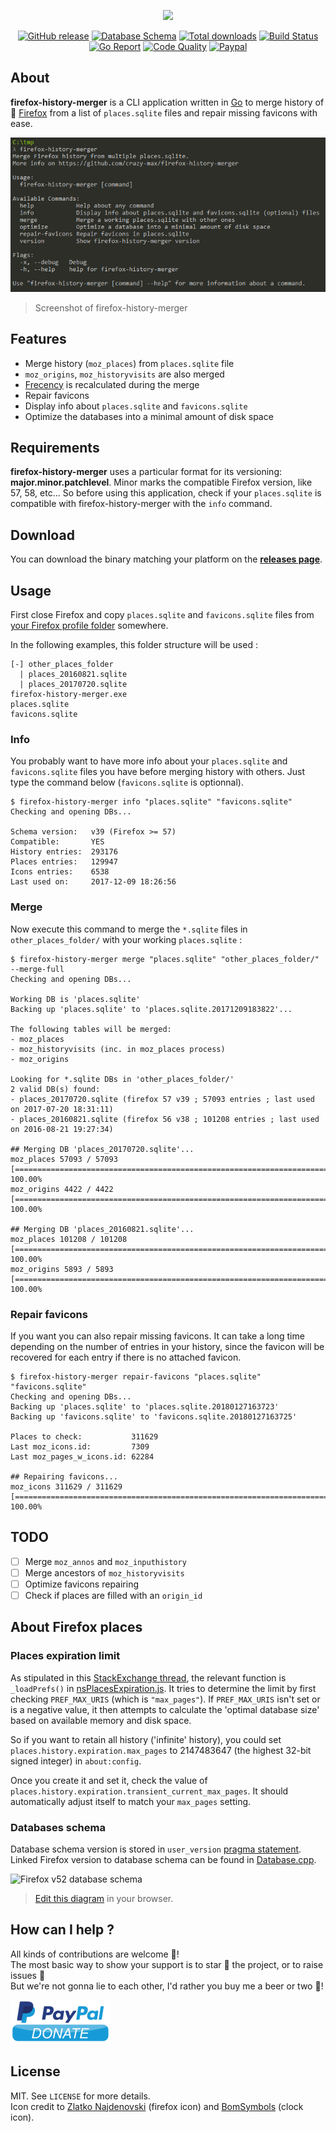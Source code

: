 <p align="center"><a href="https://github.com/crazy-max/firefox-history-merger" target="_blank"><img width="100"src="https://raw.githubusercontent.com/crazy-max/firefox-history-merger/master/.res/firefox-history-merger.png"></a></p>

<p align="center">
  <a href="https://github.com/crazy-max/firefox-history-merger/releases/latest"><img src="https://img.shields.io/github/release/crazy-max/firefox-history-merger.svg?style=flat-square" alt="GitHub release"></a>
  <a href="#databases-schema"><img src="https://img.shields.io/badge/firefox-64%20--%20v52-ea7015.svg?style=flat-square" alt="Database Schema"></a>
  <a href="https://github.com/crazy-max/firefox-history-merger/releases/latest"><img src="https://img.shields.io/github/downloads/crazy-max/firefox-history-merger/total.svg?style=flat-square" alt="Total downloads"></a>
  <a href="https://travis-ci.com/crazy-max/firefox-history-merger"><img src="https://img.shields.io/travis/com/crazy-max/firefox-history-merger/master.svg?style=flat-square" alt="Build Status"></a>
  <a href="https://goreportcard.com/report/github.com/crazy-max/firefox-history-merger"><img src="https://goreportcard.com/badge/github.com/crazy-max/firefox-history-merger?style=flat-square" alt="Go Report"></a>
  <a href="https://www.codacy.com/app/crazy-max/firefox-history-merger"><img src="https://img.shields.io/codacy/grade/85a6dc4ddaf14aeba2c4f1876126d785.svg?style=flat-square" alt="Code Quality"></a>
  <a href="https://www.paypal.com/cgi-bin/webscr?cmd=_s-xclick&hosted_button_id=ZMSMB3MERGPE8"><img src="https://img.shields.io/badge/donate-paypal-7057ff.svg?style=flat-square" alt="Paypal"></a>
</p>

## About

**firefox-history-merger** is a CLI application written in [Go](https://golang.org/) to merge history of 🦊 [Firefox](https://www.mozilla.org/en-US/firefox/) from a list of `places.sqlite` files and repair missing favicons with ease.

![](.res/screenshot.png)
> Screenshot of firefox-history-merger

## Features

* Merge history (`moz_places`) from `places.sqlite` file
* `moz_origins`, `moz_historyvisits` are also merged
* [Frecency](https://developer.mozilla.org/en-US/docs/Mozilla/Tech/Places/Frecency_algorithm) is recalculated during the merge
* Repair favicons
* Display info about `places.sqlite` and `favicons.sqlite`
* Optimize the databases into a minimal amount of disk space

## Requirements

**firefox-history-merger** uses a particular format for its versioning: **major.minor.patchlevel**. Minor marks the compatible Firefox version, like 57, 58, etc... So before using this application, check if your `places.sqlite` is compatible with firefox-history-merger with the `info` command.

## Download

You can download the binary matching your platform on the [**releases page**](https://github.com/crazy-max/firefox-history-merger/releases/latest).

## Usage

First close Firefox and copy `places.sqlite` and `favicons.sqlite` files from [your Firefox profile folder](https://support.mozilla.org/en-US/kb/profiles-where-firefox-stores-user-data) somewhere.

In the following examples, this folder structure will be used :

```
[-] other_places_folder
  | places_20160821.sqlite
  | places_20170720.sqlite
firefox-history-merger.exe
places.sqlite
favicons.sqlite
```

### Info

You probably want to have more info about your `places.sqlite` and `favicons.sqlite` files you have before merging history with others. Just type the command below (`favicons.sqlite` is optionnal).

```
$ firefox-history-merger info "places.sqlite" "favicons.sqlite"
Checking and opening DBs...

Schema version:   v39 (Firefox >= 57)
Compatible:       YES
History entries:  293176
Places entries:   129947
Icons entries:    6538
Last used on:     2017-12-09 18:26:56
```

### Merge

Now execute this command to merge the `*.sqlite` files in `other_places_folder/` with your working `places.sqlite` :

```
$ firefox-history-merger merge "places.sqlite" "other_places_folder/" --merge-full
Checking and opening DBs...

Working DB is 'places.sqlite'
Backing up 'places.sqlite' to 'places.sqlite.20171209183822'...

The following tables will be merged:
- moz_places
- moz_historyvisits (inc. in moz_places process)
- moz_origins

Looking for *.sqlite DBs in 'other_places_folder/'
2 valid DB(s) found:
- places_20170720.sqlite (firefox 57 v39 ; 57093 entries ; last used on 2017-07-20 18:31:11)
- places_20160821.sqlite (firefox 56 v38 ; 101208 entries ; last used on 2016-08-21 19:27:34)

## Merging DB 'places_20170720.sqlite'...
moz_places 57093 / 57093 [=============================================================================] 100.00%
moz_origins 4422 / 4422 [=======================================================================================] 100.00%

## Merging DB 'places_20160821.sqlite'...
moz_places 101208 / 101208 [=============================================================================] 100.00%
moz_origins 5893 / 5893 [=======================================================================================] 100.00%
```

### Repair favicons

If you want you can also repair missing favicons. It can take a long time depending on the number of entries in your history, since the favicon will be recovered for each entry if there is no attached favicon.

```
$ firefox-history-merger repair-favicons "places.sqlite" "favicons.sqlite"
Checking and opening DBs...
Backing up 'places.sqlite' to 'places.sqlite.20180127163723'
Backing up 'favicons.sqlite' to 'favicons.sqlite.20180127163725'

Places to check:           311629
Last moz_icons.id:         7309
Last moz_pages_w_icons.id: 62284

## Repairing favicons...
moz_icons 311629 / 311629 [=======================================================================================] 100.00%
```

## TODO

* [ ] Merge `moz_annos` and `moz_inputhistory`
* [ ] Merge ancestors of `moz_historyvisits`
* [ ] Optimize favicons repairing
* [ ] Check if places are filled with an `origin_id`

## About Firefox places

### Places expiration limit

As stipulated in this [StackExchange thread](https://superuser.com/questions/895302/how-do-i-set-max-browsing-history-size/995459#995459), the relevant function is `_loadPrefs()` in [nsPlacesExpiration.js](https://dxr.mozilla.org/mozilla-central/source/toolkit/components/places/nsPlacesExpiration.js#714). It tries to determine the limit by first checking `PREF_MAX_URIS` (which is `"max_pages"`). If `PREF_MAX_URIS` isn't set or is a negative value, it then attempts to calculate the 'optimal database size' based on available memory and disk space.

So if you want to retain all history ('infinite' history), you could set `places.history.expiration.max_pages` to 2147483647 (the highest 32-bit signed integer) in `about:config`.

Once you create it and set it, check the value of `places.history.expiration.transient_current_max_pages`. It should automatically adjust itself to match your `max_pages` setting. 

### Databases schema

Database schema version is stored in `user_version` [pragma statement](https://sqlite.org/pragma.html). Linked Firefox version to database schema can be found in [Database.cpp](https://dxr.mozilla.org/mozilla-central/source/toolkit/components/places/Database.cpp#993).

![Firefox v52 database schema](.res/schemas/v52.png)
> [Edit this diagram](https://www.draw.io/?title=firefox_v52.png&url=https%3A%2F%2Fraw.githubusercontent.com%2Fcrazy-max%2Ffirefox-history-merger%2Fmaster%2F.res%2Fschemas%2Fv52.png%3Ft%3D0) in your browser. 

## How can I help ?

All kinds of contributions are welcome :raised_hands:!<br />
The most basic way to show your support is to star :star2: the project, or to raise issues :speech_balloon:<br />
But we're not gonna lie to each other, I'd rather you buy me a beer or two :beers:!

[![Paypal](.res/paypal-donate.png)](https://www.paypal.com/cgi-bin/webscr?cmd=_s-xclick&hosted_button_id=ZMSMB3MERGPE8)

## License

MIT. See `LICENSE` for more details.<br />
Icon credit to [Zlatko Najdenovski](http://pixelbazaar.com/) (firefox icon) and [BomSymbols](https://creativemarket.com/BomSymbols) (clock icon).
